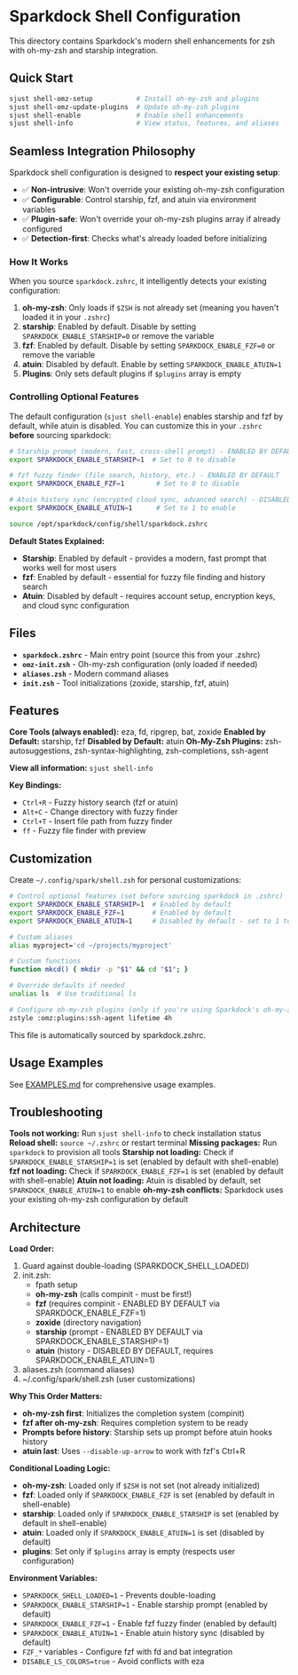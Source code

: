# Sparkdock Shell Configuration

This directory contains Sparkdock's modern shell enhancements for zsh with oh-my-zsh and starship integration.

## Quick Start

```bash
sjust shell-omz-setup           # Install oh-my-zsh and plugins
sjust shell-omz-update-plugins  # Update oh-my-zsh plugins
sjust shell-enable              # Enable shell enhancements
sjust shell-info                # View status, features, and aliases
```

## Seamless Integration Philosophy

Sparkdock shell configuration is designed to **respect your existing setup**:

- ✅ **Non-intrusive**: Won't override your existing oh-my-zsh configuration
- ✅ **Configurable**: Control starship, fzf, and atuin via environment variables
- ✅ **Plugin-safe**: Won't override your oh-my-zsh plugins array if already configured
- ✅ **Detection-first**: Checks what's already loaded before initializing

### How It Works

When you source `sparkdock.zshrc`, it intelligently detects your existing configuration:

1. **oh-my-zsh**: Only loads if `$ZSH` is not already set (meaning you haven't loaded it in your `.zshrc`)
2. **starship**: Enabled by default. Disable by setting `SPARKDOCK_ENABLE_STARSHIP=0` or remove the variable
3. **fzf**: Enabled by default. Disable by setting `SPARKDOCK_ENABLE_FZF=0` or remove the variable
4. **atuin**: Disabled by default. Enable by setting `SPARKDOCK_ENABLE_ATUIN=1`
5. **Plugins**: Only sets default plugins if `$plugins` array is empty

### Controlling Optional Features

The default configuration (`sjust shell-enable`) enables starship and fzf by default, while atuin is disabled. You can customize this in your `.zshrc` **before** sourcing sparkdock:

```bash
# Starship prompt (modern, fast, cross-shell prompt) - ENABLED BY DEFAULT
export SPARKDOCK_ENABLE_STARSHIP=1  # Set to 0 to disable

# fzf fuzzy finder (file search, history, etc.) - ENABLED BY DEFAULT
export SPARKDOCK_ENABLE_FZF=1        # Set to 0 to disable

# Atuin history sync (encrypted cloud sync, advanced search) - DISABLED BY DEFAULT
export SPARKDOCK_ENABLE_ATUIN=1      # Set to 1 to enable

source /opt/sparkdock/config/shell/sparkdock.zshrc
```

**Default States Explained:**

- **Starship**: Enabled by default - provides a modern, fast prompt that works well for most users
- **fzf**: Enabled by default - essential for fuzzy file finding and history search
- **Atuin**: Disabled by default - requires account setup, encryption keys, and cloud sync configuration

## Files

- **`sparkdock.zshrc`** - Main entry point (source this from your .zshrc)
- **`omz-init.zsh`** - Oh-my-zsh configuration (only loaded if needed)
- **`aliases.zsh`** - Modern command aliases
- **`init.zsh`** - Tool initializations (zoxide, starship, fzf, atuin)

## Features

**Core Tools (always enabled):** eza, fd, ripgrep, bat, zoxide
**Enabled by Default:** starship, fzf
**Disabled by Default:** atuin
**Oh-My-Zsh Plugins:** zsh-autosuggestions, zsh-syntax-highlighting, zsh-completions, ssh-agent

**View all information:** `sjust shell-info`

**Key Bindings:**

- `Ctrl+R` - Fuzzy history search (fzf or atuin)
- `Alt+C` - Change directory with fuzzy finder
- `Ctrl+T` - Insert file path from fuzzy finder
- `ff` - Fuzzy file finder with preview

## Customization

Create `~/.config/spark/shell.zsh` for personal customizations:

```bash
# Control optional features (set before sourcing sparkdock in .zshrc)
export SPARKDOCK_ENABLE_STARSHIP=1  # Enabled by default
export SPARKDOCK_ENABLE_FZF=1       # Enabled by default
export SPARKDOCK_ENABLE_ATUIN=1     # Disabled by default - set to 1 to enable

# Custom aliases
alias myproject='cd ~/projects/myproject'

# Custom functions
function mkcd() { mkdir -p "$1" && cd "$1"; }

# Override defaults if needed
unalias ls  # Use traditional ls

# Configure oh-my-zsh plugins (only if you're using Sparkdock's oh-my-zsh init)
zstyle :omz:plugins:ssh-agent lifetime 4h
```

This file is automatically sourced by sparkdock.zshrc.

## Usage Examples

See [EXAMPLES.md](EXAMPLES.md) for comprehensive usage examples.

## Troubleshooting

**Tools not working:** Run `sjust shell-info` to check installation status
**Reload shell:** `source ~/.zshrc` or restart terminal
**Missing packages:** Run `sparkdock` to provision all tools
**Starship not loading:** Check if `SPARKDOCK_ENABLE_STARSHIP=1` is set (enabled by default with shell-enable)
**fzf not loading:** Check if `SPARKDOCK_ENABLE_FZF=1` is set (enabled by default with shell-enable)
**Atuin not loading:** Atuin is disabled by default, set `SPARKDOCK_ENABLE_ATUIN=1` to enable
**oh-my-zsh conflicts:** Sparkdock uses your existing oh-my-zsh configuration by default

## Architecture

**Load Order:**

1. Guard against double-loading (SPARKDOCK_SHELL_LOADED)
2. init.zsh:
   - fpath setup
   - **oh-my-zsh** (calls compinit - must be first!)
   - **fzf** (requires compinit - ENABLED BY DEFAULT via SPARKDOCK_ENABLE_FZF=1)
   - **zoxide** (directory navigation)
   - **starship** (prompt - ENABLED BY DEFAULT via SPARKDOCK_ENABLE_STARSHIP=1)
   - **atuin** (history - DISABLED BY DEFAULT, requires SPARKDOCK_ENABLE_ATUIN=1)
3. aliases.zsh (command aliases)
4. ~/.config/spark/shell.zsh (user customizations)

**Why This Order Matters:**

- **oh-my-zsh first**: Initializes the completion system (compinit)
- **fzf after oh-my-zsh**: Requires completion system to be ready
- **Prompts before history**: Starship sets up prompt before atuin hooks history
- **atuin last**: Uses `--disable-up-arrow` to work with fzf's Ctrl+R

**Conditional Loading Logic:**

- **oh-my-zsh**: Loaded only if `$ZSH` is not set (not already initialized)
- **fzf**: Loaded only if `SPARKDOCK_ENABLE_FZF` is set (enabled by default in shell-enable)
- **starship**: Loaded only if `SPARKDOCK_ENABLE_STARSHIP` is set (enabled by default in shell-enable)
- **atuin**: Loaded only if `SPARKDOCK_ENABLE_ATUIN=1` is set (disabled by default)
- **plugins**: Set only if `$plugins` array is empty (respects user configuration)

**Environment Variables:**

- `SPARKDOCK_SHELL_LOADED=1` - Prevents double-loading
- `SPARKDOCK_ENABLE_STARSHIP=1` - Enable starship prompt (enabled by default)
- `SPARKDOCK_ENABLE_FZF=1` - Enable fzf fuzzy finder (enabled by default)
- `SPARKDOCK_ENABLE_ATUIN=1` - Enable atuin history sync (disabled by default)
- `FZF_*` variables - Configure fzf with fd and bat integration
- `DISABLE_LS_COLORS=true` - Avoid conflicts with eza
